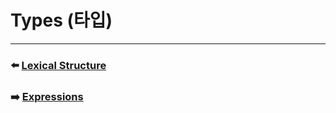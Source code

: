 # Types (타입)


***

### ⬅️ [Lexical Structure](https://github.com/Developer-Nova/Swift-Documentation/blob/main/Swift%20Documentation/3.Language%20Reference/2.Lexical%20Structure.md)

### ➡️ [Expressions](https://github.com/Developer-Nova/Swift-Documentation/blob/main/Swift%20Documentation/3.Language%20Reference/4.Expressions.md)
